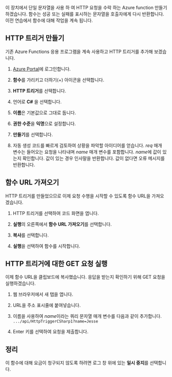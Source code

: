 이 장치에서 단일 문자열을 사용 하 여 HTTP 요청을 수락 하는 Azure function 만들기 하겠습니다. 함수는 성공 또는 실패를 표시하는 문자열을 호출자에게 다시 반환합니다. 이전 연습에서 함수에 대해 작업을 계속 됩니다.

## <a name="create-an-http-trigger"></a>HTTP 트리거 만들기

기존 Azure Functions 응용 프로그램을 계속 사용하고 HTTP 트리거를 추가해 보겠습니다.

1. [Azure Portal](https://portal.azure.com?azure-portal=true)에 로그인합니다.

1. **함수**를 가리키고 더하기(+) 아이콘을 선택합니다.

1. **HTTP 트리거**를 선택합니다.

1. 언어로 **C#** 을 선택합니다.

1. **이름**은 기본값으로 그대로 둡니다.

1. **권한 수준**을 **익명**으로 설정합니다.

1. **만들기**를 선택합니다.

1. 자동 생성 코드를 빠르게 검토하여 상황을 파악할 아이디어를 얻습니다. *req* 매개 변수는 들어오는 요청을 나타내며 *name* 매개 변수를 포함합니다. *name*에 값이 있는지 확인합니다. 값이 있는 경우 인사말을 반환합니다. 값이 없다면 오류 메시지를 반환합니다.

## <a name="get-your-function-url"></a>함수 URL 가져오기

HTTP 트리거를 만들었으므로 이제 요청 수행을 시작할 수 있도록 함수 URL을 가져오겠습니다.

1. HTTP 트리거를 선택하여 코드 화면을 엽니다.

1. **실행**의 오른쪽에서 **함수 URL 가져오기**를 선택합니다.

1. **복사**를 선택합니다.

1. **실행**을 선택하여 함수를 시작합니다.

## <a name="issue-a-get-request-to-your-http-trigger"></a>HTTP 트리거에 대한 GET 요청 실행

이제 함수 URL을 클립보드에 복사했습니다. 응답을 받는지 확인하기 위해 GET 요청을 실행하겠습니다.

1. 웹 브라우저에서 새 탭을 엽니다.

1. URL을 주소 표시줄에 붙여넣습니다.

1. 이름을 사용하여 *name*이라는 쿼리 문자열 매개 변수를 다음과 같이 추가합니다. `.../api/HttpTriggerCSharp1?name=Jesse`

1. Enter 키를 선택하여 요청을 제출합니다.

## <a name="clean-up"></a>정리

이 함수에 대해 요금이 청구되지 않도록 하려면 로그 창 위에 있는 **일시 중지**를 선택합니다.
